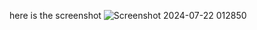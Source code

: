 here is the screenshot
![Screenshot 2024-07-22 012850](https://github.com/user-attachments/assets/4afb9162-5d2d-428d-aebd-21161e77a222)
